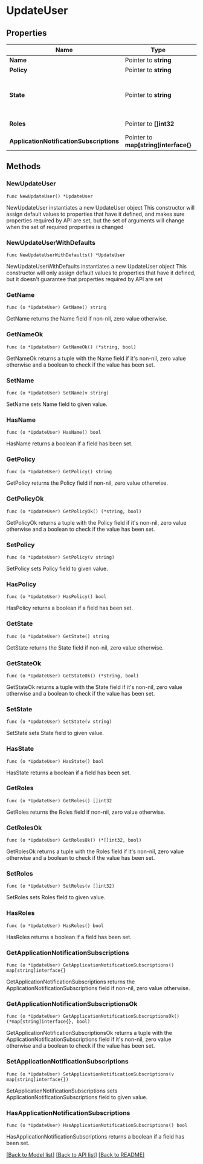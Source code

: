 # UpdateUser

## Properties

Name | Type | Description | Notes
------------ | ------------- | ------------- | -------------
**Name** | Pointer to **string** | The user name. | [optional] 
**Policy** | Pointer to **string** | ACL Json. | [optional] 
**State** | Pointer to **string** | New state (\&quot;deactivated\&quot; or \&quot;active\&quot;) for the user. Only usable by admins for the user. | [optional] 
**Roles** | Pointer to **[]int32** | List of roles to assign to the user. | [optional] 
**ApplicationNotificationSubscriptions** | Pointer to **map[string]interface{}** |  | [optional] 

## Methods

### NewUpdateUser

`func NewUpdateUser() *UpdateUser`

NewUpdateUser instantiates a new UpdateUser object
This constructor will assign default values to properties that have it defined,
and makes sure properties required by API are set, but the set of arguments
will change when the set of required properties is changed

### NewUpdateUserWithDefaults

`func NewUpdateUserWithDefaults() *UpdateUser`

NewUpdateUserWithDefaults instantiates a new UpdateUser object
This constructor will only assign default values to properties that have it defined,
but it doesn't guarantee that properties required by API are set

### GetName

`func (o *UpdateUser) GetName() string`

GetName returns the Name field if non-nil, zero value otherwise.

### GetNameOk

`func (o *UpdateUser) GetNameOk() (*string, bool)`

GetNameOk returns a tuple with the Name field if it's non-nil, zero value otherwise
and a boolean to check if the value has been set.

### SetName

`func (o *UpdateUser) SetName(v string)`

SetName sets Name field to given value.

### HasName

`func (o *UpdateUser) HasName() bool`

HasName returns a boolean if a field has been set.

### GetPolicy

`func (o *UpdateUser) GetPolicy() string`

GetPolicy returns the Policy field if non-nil, zero value otherwise.

### GetPolicyOk

`func (o *UpdateUser) GetPolicyOk() (*string, bool)`

GetPolicyOk returns a tuple with the Policy field if it's non-nil, zero value otherwise
and a boolean to check if the value has been set.

### SetPolicy

`func (o *UpdateUser) SetPolicy(v string)`

SetPolicy sets Policy field to given value.

### HasPolicy

`func (o *UpdateUser) HasPolicy() bool`

HasPolicy returns a boolean if a field has been set.

### GetState

`func (o *UpdateUser) GetState() string`

GetState returns the State field if non-nil, zero value otherwise.

### GetStateOk

`func (o *UpdateUser) GetStateOk() (*string, bool)`

GetStateOk returns a tuple with the State field if it's non-nil, zero value otherwise
and a boolean to check if the value has been set.

### SetState

`func (o *UpdateUser) SetState(v string)`

SetState sets State field to given value.

### HasState

`func (o *UpdateUser) HasState() bool`

HasState returns a boolean if a field has been set.

### GetRoles

`func (o *UpdateUser) GetRoles() []int32`

GetRoles returns the Roles field if non-nil, zero value otherwise.

### GetRolesOk

`func (o *UpdateUser) GetRolesOk() (*[]int32, bool)`

GetRolesOk returns a tuple with the Roles field if it's non-nil, zero value otherwise
and a boolean to check if the value has been set.

### SetRoles

`func (o *UpdateUser) SetRoles(v []int32)`

SetRoles sets Roles field to given value.

### HasRoles

`func (o *UpdateUser) HasRoles() bool`

HasRoles returns a boolean if a field has been set.

### GetApplicationNotificationSubscriptions

`func (o *UpdateUser) GetApplicationNotificationSubscriptions() map[string]interface{}`

GetApplicationNotificationSubscriptions returns the ApplicationNotificationSubscriptions field if non-nil, zero value otherwise.

### GetApplicationNotificationSubscriptionsOk

`func (o *UpdateUser) GetApplicationNotificationSubscriptionsOk() (*map[string]interface{}, bool)`

GetApplicationNotificationSubscriptionsOk returns a tuple with the ApplicationNotificationSubscriptions field if it's non-nil, zero value otherwise
and a boolean to check if the value has been set.

### SetApplicationNotificationSubscriptions

`func (o *UpdateUser) SetApplicationNotificationSubscriptions(v map[string]interface{})`

SetApplicationNotificationSubscriptions sets ApplicationNotificationSubscriptions field to given value.

### HasApplicationNotificationSubscriptions

`func (o *UpdateUser) HasApplicationNotificationSubscriptions() bool`

HasApplicationNotificationSubscriptions returns a boolean if a field has been set.


[[Back to Model list]](../README.md#documentation-for-models) [[Back to API list]](../README.md#documentation-for-api-endpoints) [[Back to README]](../README.md)


